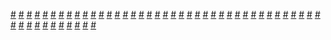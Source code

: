 <a href="https://houhuayuan.vip/%e5%8f%a4%e7%ac%ba%e5%af%84%e8%af%ad-%e7%ac%ac%e4%ba%8c%e7%ab%a0">#</a>   <a href="https://houhuayuan.vip/%e7%8b%90%e7%8b%b8%e5%b0%8f%e5%a7%90%e7%9a%84%e6%b8%b8%e6%88%8f%e5%95%86%e5%ba%97-%e7%ac%ac%e4%ba%8c%e7%ab%a0">#</a>   <a href="https://houhuayuan.vip/%e4%bf%ae%e6%94%b9%e5%85%a8%e4%b8%96%e7%95%8c%e4%bb%8e%e6%80%a7%e8%bd%ac%e5%bc%80%e5%a7%8b-%e7%ac%ac%e4%b8%80%e7%ab%a0">#</a>   <a href="https://houhuayuan.vip/%e5%9c%a3%e4%b8%bd%e5%ae%89%e4%bc%aa%e5%a8%98%e5%ad%a6%e9%99%a2%e7%bb%88%e7%af%87-%e7%ac%ac%e4%ba%8c%e5%8d%81%e5%9b%9b%e7%ab%a0">#</a>   <a href="https://houhuayuan.vip/%e6%80%a7%e5%88%ab%e8%bd%ac%e6%8d%a2%e7%b3%bb%e7%bb%9f-%e7%ac%ac%e5%8d%81%e5%85%ad%e7%ab%a0">#</a>   <a href="https://houhuayuan.vip/%e5%b0%8f%e5%94%af%e7%9a%84%e9%9b%8c%e5%a0%95-%e7%ac%ac%e5%9b%9b%e7%ab%a0">#</a>   <a href="https://houhuayuan.vip/%e5%9b%a0%e4%b8%ba%e4%b8%80%e7%9b%b4%e6%b2%a1%e6%9c%89%e7%bb%99%e8%88%b0%e5%a8%98%e5%a9%9a%e6%88%92%e5%b1%85%e7%84%b6%e5%af%bc%e8%87%b4-%e7%ac%ac%e4%b8%83%e7%ab%a0">#</a>   <a href="https://houhuayuan.vip/%e5%9c%a3%e4%b8%bd%e5%ae%89%e4%bc%aa%e5%a8%98%e5%ad%a6%e9%99%a2%e7%bb%88%e7%af%87-%e7%ac%ac%e4%ba%8c%e5%8d%81%e4%ba%8c%e8%87%b3%e4%ba%8c%e5%8d%81%e4%b8%89%e7%ab%a0">#</a>   <a href="https://houhuayuan.vip/%e4%b8%ba%e4%ba%86%e8%8e%b7%e5%be%97%e8%b6%85%e8%83%bd%e5%8a%9b%e5%8e%bb%e5%a4%8d%e4%bb%87%e7%9a%84%e6%88%91%e9%9b%8c%e5%a0%95%e6%88%90%e4%b8%ba%e4%ba%86%e4%bc%aa%e5%a8%98-%e7%ac%ac%e4%b8%80%e7%ab%a0">#</a>   <a href="https://houhuayuan.vip/%e6%88%91%e7%9a%84%e6%80%a7%e5%a5%b4%e5%ad%a6%e9%99%a2%e4%bd%86%e6%98%af%e8%b5%9b%e5%8d%9a%e6%9c%8b%e5%85%8b-%e7%ac%ac%e4%b8%83%e7%ab%a0">#</a>   <a href="https://houhuayuan.vip/%e5%b0%8f%e5%94%af%e7%9a%84%e9%9b%8c%e5%a0%95-%e7%ac%ac%e4%b8%89%e7%ab%a0">#</a>   <a href="https://houhuayuan.vip/%e5%a5%b3%e6%9c%8b%e5%8f%8b%e5%92%8c%e5%a5%b9%e7%9a%84%e5%a5%b3%e6%9c%8b%e5%8f%8b%e6%8a%8a%e6%88%91%e5%81%9a%e6%88%90%e4%ba%86%e7%94%9f%e8%82%b2%e6%9c%ba%e5%99%a8-%e7%ac%ac%e4%b8%80%e7%ab%a0">#</a>   <a href="https://houhuayuan.vip/%e7%8b%90%e7%8b%b8%e5%b0%8f%e5%a7%90%e7%9a%84%e6%b8%b8%e6%88%8f%e5%95%86%e5%ba%97-%e7%ac%ac%e4%b8%80%e7%ab%a0">#</a>   <a href="https://houhuayuan.vip/%e5%b0%8f%e5%94%af%e7%9a%84%e9%9b%8c%e5%a0%95-%e7%ac%ac%e4%ba%8c%e7%ab%a0">#</a>   <a href="https://houhuayuan.vip/%e5%9c%a3%e4%b8%bd%e5%ae%89%e4%bc%aa%e5%a8%98%e5%ad%a6%e9%99%a2%e7%bb%88%e7%af%87-%e7%ac%ac%e5%8d%81%e4%b8%83%e8%87%b3%e4%ba%8c%e5%8d%81%e4%b8%80%e7%ab%a0">#</a>   <a href="https://houhuayuan.vip/%e8%bd%bb%e7%87%95%e5%8a%9f-%e7%ac%ac%e5%85%ab%e7%ab%a0">#</a>   <a href="https://houhuayuan.vip/%e5%9c%a3%e4%b8%bd%e5%ae%89%e4%bc%aa%e5%a8%98%e5%ad%a6%e9%99%a2%e7%bb%88%e7%af%87-%e7%ac%ac%e5%8d%81%e4%ba%8c%e8%87%b3%e5%8d%81%e5%85%ad%e7%ab%a0">#</a>   <a href="https://houhuayuan.vip/%e8%a2%ab%e7%a5%9e%e6%98%8e%e5%a4%a7%e4%ba%ba%e7%9c%b7%e9%a1%be%ef%bc%8c%e7%84%b6%e5%90%8e%e8%bf%9b%e5%85%a5%e6%89%b6%e5%a5%b9%e9%ad%94%e7%89%a9%e4%b8%96%e7%95%8c-%e7%ac%ac%e4%b8%83%e7%ab%a0">#</a>   <a href="https://houhuayuan.vip/%e7%a9%bf%e8%b6%8a%e5%88%b0%e7%94%b7%e5%a5%b3%e5%af%b9%e7%ab%8b%e7%9a%84%e5%9c%9f%e8%91%97%e6%98%9f%e7%90%83%e4%b8%8a%e5%8f%98%e6%88%90%e5%b7%a8%e4%b9%b3%e6%89%b6%e4%bb%96">#</a>   <a href="https://houhuayuan.vip/%e4%bc%aa%e5%a8%98%e5%a5%b3%e9%ab%98-%e7%ac%ac%e4%b8%83%e7%ab%a0">#</a>   <a href="https://houhuayuan.vip/%e7%a7%a6%e6%9e%97%e5%8c%bb%e7%94%9f%e7%b3%bb%e5%88%97-%e7%ac%ac%e4%ba%8c%e7%ab%a0">#</a>   <a href="https://houhuayuan.vip/%e5%b0%8f%e5%94%af%e7%9a%84%e9%9b%8c%e5%a0%95-%e7%ac%ac%e4%b8%80%e7%ab%a0">#</a>   <a href="https://houhuayuan.vip/%e5%9c%a3%e4%b8%bd%e5%ae%89%e4%bc%aa%e5%a8%98%e5%ad%a6%e9%99%a2%e7%bb%88%e7%af%87-%e7%ac%ac%e4%b8%83%e8%87%b3%e5%8d%81%e4%b8%80%e7%ab%a0">#</a>   <a href="https://houhuayuan.vip/%e7%a7%a6%e6%9e%97%e5%8c%bb%e7%94%9f%e7%b3%bb%e5%88%97">#</a>   <a href="https://houhuayuan.vip/%e5%a7%90%e5%a7%90%e5%a4%a7%e4%ba%ba%e7%9a%84%e7%a7%81%e4%ba%ba%e5%a5%b3%e4%bb%86-%e7%ac%ac%e5%8d%81%e4%b8%80%e7%ab%a0">#</a>   <a href="https://houhuayuan.vip/%e5%9b%a0%e4%b8%ba%e4%b8%80%e7%9b%b4%e6%b2%a1%e6%9c%89%e7%bb%99%e8%88%b0%e5%a8%98%e5%a9%9a%e6%88%92%e5%b1%85%e7%84%b6%e5%af%bc%e8%87%b4-%e7%ac%ac%e5%85%ad%e7%ab%a0">#</a>   <a href="https://houhuayuan.vip/%e9%ab%98%e8%b7%9f%e4%b8%8e%e7%b2%be%e9%ad%94-%e7%ac%ac%e5%85%ad%e7%ab%a0">#</a>   <a href="https://houhuayuan.vip/%e5%9c%a3%e4%b8%bd%e5%ae%89%e4%bc%aa%e5%a8%98%e5%ad%a6%e9%99%a2%e7%bb%88%e7%af%87-%e7%ac%ac%e4%ba%8c%e8%87%b3%e5%85%ad%e7%ab%a0">#</a>   <a href="https://houhuayuan.vip/%e7%a9%bf%e8%b6%8a%e5%88%b0%e7%94%b7%e5%a5%b3%e5%af%b9%e7%ab%8b%e7%9a%84%e5%9c%9f%e8%91%97%e6%98%9f%e7%90%83%e4%b8%8a%e5%8f%98%e6%88%90%e5%b7%a8%e4%b9%b3%e6%89%b6%e4%bb%96%e5%bc%80%e5%90%af%e5%b8%9d">#</a>   <a href="https://houhuayuan.vip/%e9%ab%98%e8%80%83%e4%b9%8b%e5%90%8e%e8%a2%ab%e6%94%b9%e9%80%a0%e6%88%90%e6%9c%ba%e5%a8%98-%e7%ac%ac%e4%b8%89%e7%ab%a0">#</a>   <a href="https://houhuayuan.vip/%e4%bc%aa%e5%a8%98%e5%a5%b3%e9%ab%98-%e7%ac%ac%e5%85%ad%e7%ab%a0">#</a>   <a href="https://houhuayuan.vip/%e5%a9%9a%e7%a4%bc%e4%b8%8a%e5%81%9a%e8%88%9e%e5%ad%83%e7%9a%84%e6%a0%b7%e5%ad%90">#</a>   <a href="https://houhuayuan.vip/%e7%a5%9e%e5%a5%87%e5%b8%82%e7%9a%84%e7%8c%8e%e6%b7%ab%e5%b8%88-%e7%ac%ac%e4%b8%89%e7%ab%a0">#</a>   <a href="https://houhuayuan.vip/%e6%9a%b4%e9%a9%ac%e5%bf%83%e6%85%8c%e6%85%8c-%e7%ac%ac%e4%ba%8c%e7%ab%a0">#</a>   <a href="https://houhuayuan.vip/%e5%a7%90%e5%a7%90%e5%a4%a7%e4%ba%ba%e7%9a%84%e7%a7%81%e4%ba%ba%e5%a5%b3%e4%bb%86-%e7%ac%ac%e5%8d%81%e7%ab%a0">#</a>   <a href="https://houhuayuan.vip/%e8%a2%ab%e7%a5%9e%e6%98%8e%e5%a4%a7%e4%ba%ba%e7%9c%b7%e9%a1%be%ef%bc%8c%e7%84%b6%e5%90%8e%e8%bf%9b%e5%85%a5%e6%89%b6%e5%a5%b9%e9%ad%94%e7%89%a9%e4%b8%96%e7%95%8c-%e7%ac%ac%e5%85%ad%e7%ab%a0">#</a>   <a href="https://houhuayuan.vip/%e4%bc%aa%e5%a8%98%e5%a5%b3%e9%ab%98-%e7%ac%ac%e4%ba%94%e7%ab%a0">#</a>   <a href="https://houhuayuan.vip/%e8%8a%82%e6%97%a5%e7%b2%be%e7%81%b5">#</a>   <a href="https://houhuayuan.vip/%e8%bd%ac%e7%94%9f%e6%88%90%e4%b8%ba%e5%a5%b3%e4%bb%86%e5%90%8e%e7%9a%84%e5%bc%82%e4%b8%96%e7%95%8c%e7%94%9f%e6%b4%bb-%e7%ac%ac%e5%85%ad%e5%8d%81%e4%b9%9d%e7%ab%a0">#</a>   <a href="https://houhuayuan.vip/%e4%b8%83%e6%97%a5-%e7%ac%ac%e4%b8%89%e7%ab%a0">#</a>   <a href="https://houhuayuan.vip/%e6%88%91%e7%9a%84%e8%8a%ad%e8%95%be%e4%ba%ba%e7%94%9f-%e7%ac%ac%e4%b9%9d%e7%ab%a0">#</a>   <a href="https://houhuayuan.vip/%e9%ab%98%e8%b7%9f%e4%b8%8e%e7%b2%be%e9%ad%94-%e7%ac%ac%e4%ba%94%e7%ab%a0">#</a>   <a href="https://houhuayuan.vip/%e5%8f%96%e7%b2%be%e4%b9%8b%e8%b7%af-%e7%ac%ac%e4%ba%8c%e5%8d%81%e5%9b%9b%e8%87%b3%e7%ac%ac%e4%ba%8c%e5%8d%81%e5%85%ab%e7%ab%a0">#</a>   <a href="https://houhuayuan.vip/%e5%a5%b3%e8%ad%a6%e5%8d%a7%e5%ba%95-%e7%ac%ac%e4%b8%80%e7%ab%a0">#</a>   <a href="https://houhuayuan.vip/%e4%b8%83%e6%97%a5-%e7%ac%ac%e4%b8%80%e8%87%b3%e4%ba%8c%e7%ab%a0">#</a>   <a href="https://houhuayuan.vip/%e5%a7%90%e5%a7%90%e5%a4%a7%e4%ba%ba%e7%9a%84%e7%a7%81%e4%ba%ba%e5%a5%b3%e4%bb%86-%e7%ac%ac%e5%85%ab%e8%87%b3%e4%b9%9d%e7%ab%a0">#</a>   <a href="https://houhuayuan.vip/%e6%80%a7%e5%88%ab%e8%bd%ac%e6%8d%a2%e7%b3%bb%e7%bb%9f-%e7%ac%ac%e5%8d%81%e4%ba%94%e7%ab%a0">#</a>   <a href="https://houhuayuan.vip/%e5%9b%a0%e4%b8%ba%e4%b8%80%e7%9b%b4%e6%b2%a1%e6%9c%89%e7%bb%99%e8%88%b0%e5%a8%98%e5%a9%9a%e6%88%92%e5%b1%85%e7%84%b6%e5%af%bc%e8%87%b4-%e7%ac%ac%e4%ba%94%e7%ab%a0">#</a>   <a href="https://houhuayuan.vip/%e5%8f%a4%e7%ac%ba%e5%af%84%e8%af%ad-%e7%ac%ac%e4%b8%80%e7%ab%a0">#</a>   <a href="https://houhuayuan.vip/%e8%bd%ac%e7%94%9f%e6%88%90%e4%b8%ba%e5%a5%b3%e4%bb%86%e5%90%8e%e7%9a%84%e5%bc%82%e4%b8%96%e7%95%8c%e7%94%9f%e6%b4%bb-%e7%ac%ac%e5%85%ad%e5%8d%81%e5%85%ab%e7%ab%a0">#</a>   